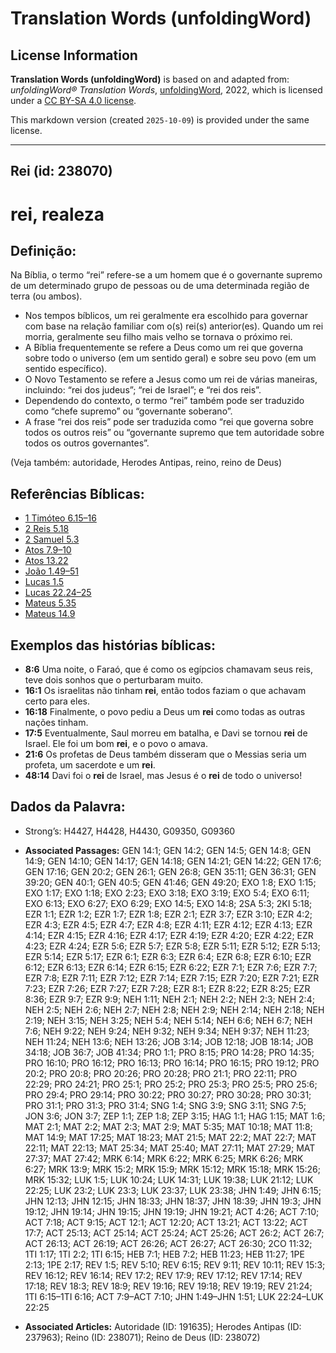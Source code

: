 # Translation Words (unfoldingWord)

## License Information

**Translation Words (unfoldingWord)** is based on and adapted from: _unfoldingWord® Translation Words_, [unfoldingWord](https://unfoldingword.org/utw), 2022, which is licensed under a [CC BY-SA 4.0 license](https://creativecommons.org/licenses/by-sa/4.0/legalcode.en).

This markdown version (created `2025-10-09`) is provided under the same license.



--------------------------------

## Rei (id: 238070)

rei, realeza
============

Definição:
----------

Na Bíblia, o termo “rei” refere\-se a um homem que é o governante supremo de um determinado grupo de pessoas ou de uma determinada região de terra (ou ambos).

* Nos tempos bíblicos, um rei geralmente era escolhido para governar com base na relação familiar com o(s) rei(s) anterior(es). Quando um rei morria, geralmente seu filho mais velho se tornava o próximo rei.
* A Bíblia frequentemente se refere a Deus como um rei que governa sobre todo o universo (em um sentido geral) e sobre seu povo (em um sentido específico).
* O Novo Testamento se refere a Jesus como um rei de várias maneiras, incluindo: “rei dos judeus”; “rei de Israel”; e “rei dos reis”.
* Dependendo do contexto, o termo “rei” também pode ser traduzido como “chefe supremo” ou “governante soberano”.
* A frase “rei dos reis” pode ser traduzida como “rei que governa sobre todos os outros reis” ou “governante supremo que tem autoridade sobre todos os outros governantes”.

(Veja também: autoridade, Herodes Antipas, reino, reino de Deus)

Referências Bíblicas:
---------------------

* [1 Timóteo 6\.15–16](https://ref.ly/1Tim6:15-1Tim6:16)
* [2 Reis 5\.18](https://ref.ly/2Kgs5:18)
* [2 Samuel 5\.3](https://ref.ly/2Sam5:3)
* [Atos 7\.9–10](https://ref.ly/Acts7:9-Acts7:10)
* [Atos 13\.22](https://ref.ly/Acts13:22)
* [João 1\.49–51](https://ref.ly/John1:49-John1:51)
* [Lucas 1\.5](https://ref.ly/Luke1:5)
* [Lucas 22\.24–25](https://ref.ly/Luke22:24-Luke22:25)
* [Mateus 5\.35](https://ref.ly/Matt5:35)
* [Mateus 14\.9](https://ref.ly/Matt14:9)

Exemplos das histórias bíblicas:
--------------------------------

* **8:6** Uma noite, o Faraó, que é como os egípcios chamavam seus reis, teve dois sonhos que o perturbaram muito.
* **16:1** Os israelitas não tinham **rei**, então todos faziam o que achavam certo para eles.
* **16:18** Finalmente, o povo pediu a Deus um **rei** como todas as outras nações tinham.
* **17:5** Eventualmente, Saul morreu em batalha, e Davi se tornou **rei** de Israel. Ele foi um bom **rei**, e o povo o amava.
* **21:6** Os profetas de Deus também disseram que o Messias seria um profeta, um sacerdote e um **rei**.
* **48:14** Davi foi o **rei** de Israel, mas Jesus é o **rei** de todo o universo!

Dados da Palavra:
-----------------

* Strong’s: H4427, H4428, H4430, G09350, G09360

* **Associated Passages:** GEN 14:1; GEN 14:2; GEN 14:5; GEN 14:8; GEN 14:9; GEN 14:10; GEN 14:17; GEN 14:18; GEN 14:21; GEN 14:22; GEN 17:6; GEN 17:16; GEN 20:2; GEN 26:1; GEN 26:8; GEN 35:11; GEN 36:31; GEN 39:20; GEN 40:1; GEN 40:5; GEN 41:46; GEN 49:20; EXO 1:8; EXO 1:15; EXO 1:17; EXO 1:18; EXO 2:23; EXO 3:18; EXO 3:19; EXO 5:4; EXO 6:11; EXO 6:13; EXO 6:27; EXO 6:29; EXO 14:5; EXO 14:8; 2SA 5:3; 2KI 5:18; EZR 1:1; EZR 1:2; EZR 1:7; EZR 1:8; EZR 2:1; EZR 3:7; EZR 3:10; EZR 4:2; EZR 4:3; EZR 4:5; EZR 4:7; EZR 4:8; EZR 4:11; EZR 4:12; EZR 4:13; EZR 4:14; EZR 4:15; EZR 4:16; EZR 4:17; EZR 4:19; EZR 4:20; EZR 4:22; EZR 4:23; EZR 4:24; EZR 5:6; EZR 5:7; EZR 5:8; EZR 5:11; EZR 5:12; EZR 5:13; EZR 5:14; EZR 5:17; EZR 6:1; EZR 6:3; EZR 6:4; EZR 6:8; EZR 6:10; EZR 6:12; EZR 6:13; EZR 6:14; EZR 6:15; EZR 6:22; EZR 7:1; EZR 7:6; EZR 7:7; EZR 7:8; EZR 7:11; EZR 7:12; EZR 7:14; EZR 7:15; EZR 7:20; EZR 7:21; EZR 7:23; EZR 7:26; EZR 7:27; EZR 7:28; EZR 8:1; EZR 8:22; EZR 8:25; EZR 8:36; EZR 9:7; EZR 9:9; NEH 1:11; NEH 2:1; NEH 2:2; NEH 2:3; NEH 2:4; NEH 2:5; NEH 2:6; NEH 2:7; NEH 2:8; NEH 2:9; NEH 2:14; NEH 2:18; NEH 2:19; NEH 3:15; NEH 3:25; NEH 5:4; NEH 5:14; NEH 6:6; NEH 6:7; NEH 7:6; NEH 9:22; NEH 9:24; NEH 9:32; NEH 9:34; NEH 9:37; NEH 11:23; NEH 11:24; NEH 13:6; NEH 13:26; JOB 3:14; JOB 12:18; JOB 18:14; JOB 34:18; JOB 36:7; JOB 41:34; PRO 1:1; PRO 8:15; PRO 14:28; PRO 14:35; PRO 16:10; PRO 16:12; PRO 16:13; PRO 16:14; PRO 16:15; PRO 19:12; PRO 20:2; PRO 20:8; PRO 20:26; PRO 20:28; PRO 21:1; PRO 22:11; PRO 22:29; PRO 24:21; PRO 25:1; PRO 25:2; PRO 25:3; PRO 25:5; PRO 25:6; PRO 29:4; PRO 29:14; PRO 30:22; PRO 30:27; PRO 30:28; PRO 30:31; PRO 31:1; PRO 31:3; PRO 31:4; SNG 1:4; SNG 3:9; SNG 3:11; SNG 7:5; JON 3:6; JON 3:7; ZEP 1:1; ZEP 1:8; ZEP 3:15; HAG 1:1; HAG 1:15; MAT 1:6; MAT 2:1; MAT 2:2; MAT 2:3; MAT 2:9; MAT 5:35; MAT 10:18; MAT 11:8; MAT 14:9; MAT 17:25; MAT 18:23; MAT 21:5; MAT 22:2; MAT 22:7; MAT 22:11; MAT 22:13; MAT 25:34; MAT 25:40; MAT 27:11; MAT 27:29; MAT 27:37; MAT 27:42; MRK 6:14; MRK 6:22; MRK 6:25; MRK 6:26; MRK 6:27; MRK 13:9; MRK 15:2; MRK 15:9; MRK 15:12; MRK 15:18; MRK 15:26; MRK 15:32; LUK 1:5; LUK 10:24; LUK 14:31; LUK 19:38; LUK 21:12; LUK 22:25; LUK 23:2; LUK 23:3; LUK 23:37; LUK 23:38; JHN 1:49; JHN 6:15; JHN 12:13; JHN 12:15; JHN 18:33; JHN 18:37; JHN 18:39; JHN 19:3; JHN 19:12; JHN 19:14; JHN 19:15; JHN 19:19; JHN 19:21; ACT 4:26; ACT 7:10; ACT 7:18; ACT 9:15; ACT 12:1; ACT 12:20; ACT 13:21; ACT 13:22; ACT 17:7; ACT 25:13; ACT 25:14; ACT 25:24; ACT 25:26; ACT 26:2; ACT 26:7; ACT 26:13; ACT 26:19; ACT 26:26; ACT 26:27; ACT 26:30; 2CO 11:32; 1TI 1:17; 1TI 2:2; 1TI 6:15; HEB 7:1; HEB 7:2; HEB 11:23; HEB 11:27; 1PE 2:13; 1PE 2:17; REV 1:5; REV 5:10; REV 6:15; REV 9:11; REV 10:11; REV 15:3; REV 16:12; REV 16:14; REV 17:2; REV 17:9; REV 17:12; REV 17:14; REV 17:18; REV 18:3; REV 18:9; REV 19:16; REV 19:18; REV 19:19; REV 21:24; 1TI 6:15–1TI 6:16; ACT 7:9–ACT 7:10; JHN 1:49–JHN 1:51; LUK 22:24–LUK 22:25
* **Associated Articles:** Autoridade (ID: 191635); Herodes Antipas (ID: 237963); Reino (ID: 238071); Reino de Deus (ID: 238072)

